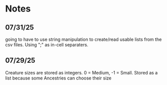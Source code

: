 # Notes

## 07/31/25
going to have to use string manipulation to create/read usable lists from the csv files. Using ";" as in-cell separaters. 

## 07/29/25
Creature sizes are stored as integers. 0 = Medium, -1 = Small. Stored as a list because some Ancestries can choose their size